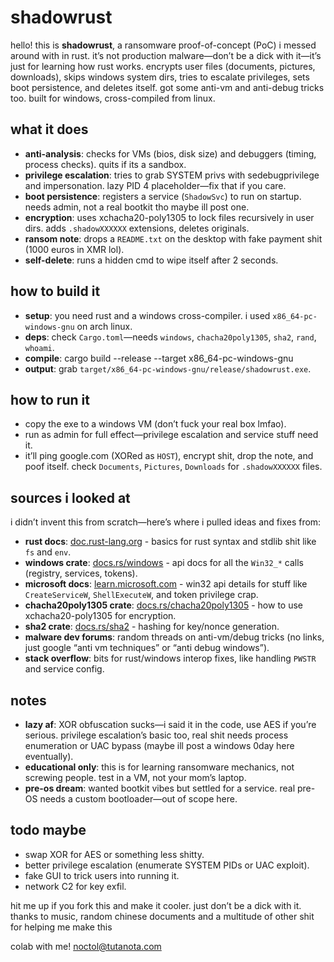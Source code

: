 # shadowrust

hello! this is **shadowrust**, a ransomware proof-of-concept (PoC) i messed around with in rust. it’s not production malware—don’t be a dick with it—it’s just for learning how rust works. encrypts user files (documents, pictures, downloads), skips windows system dirs, tries to escalate privileges, sets boot persistence, and deletes itself. got some anti-vm and anti-debug tricks too. built for windows, cross-compiled from linux.

## what it does
- **anti-analysis**: checks for VMs (bios, disk size) and debuggers (timing, process checks). quits if its a sandbox.
- **privilege escalation**: tries to grab SYSTEM privs with sedebugprivilege and impersonation. lazy PID 4 placeholder—fix that if you care.
- **boot persistence**: registers a service (`ShadowSvc`) to run on startup. needs admin, not a real bootkit tho maybe ill post one.
- **encryption**: uses xchacha20-poly1305 to lock files recursively in user dirs. adds `.shadowXXXXXX` extensions, deletes originals.
- **ransom note**: drops a `README.txt` on the desktop with fake payment shit (1000 euros in XMR lol).
- **self-delete**: runs a hidden cmd to wipe itself after 2 seconds.
  
## how to build it
- **setup**: you need rust and a windows cross-compiler. i used `x86_64-pc-windows-gnu` on arch linux.
- **deps**: check `Cargo.toml`—needs `windows`, `chacha20poly1305`, `sha2`, `rand`, `whoami`.
- **compile**: cargo build --release --target x86_64-pc-windows-gnu
- **output**: grab `target/x86_64-pc-windows-gnu/release/shadowrust.exe`.

## how to run it
- copy the exe to a windows VM (don’t fuck your real box lmfao).
- run as admin for full effect—privilege escalation and service stuff need it.
- it’ll ping google.com (XORed as `HOST`), encrypt shit, drop the note, and poof itself. check `Documents`, `Pictures`, `Downloads` for `.shadowXXXXXX` files.

## sources i looked at
 i didn’t invent this from scratch—here’s where i pulled ideas and fixes from:
- **rust docs**: [doc.rust-lang.org](https://doc.rust-lang.org) - basics for rust syntax and stdlib shit like `fs` and `env`.
- **windows crate**: [docs.rs/windows](https://docs.rs/windows/0.57.0/windows/) - api docs for all the `Win32_*` calls (registry, services, tokens).
- **microsoft docs**: [learn.microsoft.com](https://learn.microsoft.com/en-us/windows/win32/api/) - win32 api details for stuff like `CreateServiceW`, `ShellExecuteW`, and token privilege crap.
- **chacha20poly1305 crate**: [docs.rs/chacha20poly1305](https://docs.rs/chacha20poly1305/0.10.1/chacha20poly1305/) - how to use xchacha20-poly1305 for encryption.
- **sha2 crate**: [docs.rs/sha2](https://docs.rs/sha2/0.10.8/sha2/) - hashing for key/nonce generation.
- **malware dev forums**: random threads on anti-vm/debug tricks (no links, just google “anti vm techniques” or “anti debug windows”).
- **stack overflow**: bits for rust/windows interop fixes, like handling `PWSTR` and service config.

## notes
- **lazy af**: XOR obfuscation sucks—i said it in the code, use AES if you’re serious. privilege escalation’s basic too, real shit needs process enumeration or UAC bypass (maybe ill post a windows 0day here eventually).
- **educational only**: this is for learning ransomware mechanics, not screwing people. test in a VM, not your mom’s laptop.
- **pre-os dream**: wanted bootkit vibes but settled for a service. real pre-OS needs a custom bootloader—out of scope here.

## todo maybe
- swap XOR for AES or something less shitty.
- better privilege escalation (enumerate SYSTEM PIDs or UAC exploit).
- fake GUI to trick users into running it.
- network C2 for key exfil.

hit me up if you fork this and make it cooler. just don’t be a dick with it.
thanks to music, random chinese documents and a multitude of other shit for helping me make this

colab with me! noctol@tutanota.com
